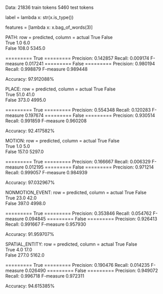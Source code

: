 Data:
21836 train tokens
5460 test tokens

label = lambda x: str(x.is_type(<TYPE>))

features = [lambda x: x.bag_of_words(3)]



PATH:
row = predicted, column = actual
      True  False  
True  1.0   6.0    
False 108.0 5345.0 

========= True =========
Precision: 0.142857 
Recall: 0.009174
F-measure 0.017241
========= False =========
Precision: 0.980194 
Recall: 0.998879
F-measure 0.989448

Accuracy: 97.912088%


PLACE:
row = predicted, column = actual
      True  False  
True  51.0  41.0   
False 373.0 4995.0 

========= True =========
Precision: 0.554348 
Recall: 0.120283
F-measure 0.197674
========= False =========
Precision: 0.930514 
Recall: 0.991859
F-measure 0.960208

Accuracy: 92.417582%


MOTION:
row = predicted, column = actual
      True  False  
True  1.0   5.0    
False 157.0 5297.0 

========= True =========
Precision: 0.166667 
Recall: 0.006329
F-measure 0.012195
========= False =========
Precision: 0.971214 
Recall: 0.999057
F-measure 0.984939

Accuracy: 97.032967%


NONMOTION_EVENT:
row = predicted, column = actual
      True  False  
True  23.0  42.0   
False 397.0 4998.0 

========= True =========
Precision: 0.353846 
Recall: 0.054762
F-measure 0.094845
========= False =========
Precision: 0.926413 
Recall: 0.991667
F-measure 0.957930

Accuracy: 91.959707%


SPATIAL_ENTITY:
row = predicted, column = actual
      True  False  
True  4.0   17.0   
False 277.0 5162.0 

========= True =========
Precision: 0.190476 
Recall: 0.014235
F-measure 0.026490
========= False =========
Precision: 0.949072 
Recall: 0.996718
F-measure 0.972311

Accuracy: 94.615385%
